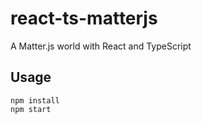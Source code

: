 # react-ts-matterjs

A Matter.js world with React and TypeScript

## Usage

```
npm install
npm start
```
